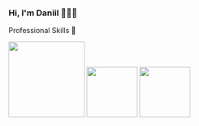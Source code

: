 ### Hi, I'm Daniil 👋👨‍💻

<!--
**DaniilPautkin/DaniilPautkin** is a ✨ _special_ ✨ repository because its `README.md` (this file) appears on your GitHub profile.

<!--Here are some ideas to get you started:

<!-- 🔭 I’m currently working on ...
- 🌱 I’m currently learning ...
- 👯 I’m looking to collaborate on ...
- 🤔 I’m looking for help with ...
- 💬 Ask me about ...
- 📫 How to reach me: ...
- 😄 Pronouns: ...
- ⚡ Fun fact: ...
-->
Professional Skills 🚀

<img src='https://upload.wikimedia.org/wikipedia/commons/thumb/a/a7/React-icon.svg/1200px-React-icon.svg.png' width="150" />
<img src='https://seeklogo.com/images/R/redux-logo-9CA6836C12-seeklogo.com.png' width="100" />
<img src='https://cdn.iconscout.com/icon/free/png-512/typescript-1174965.png' width="100" />
